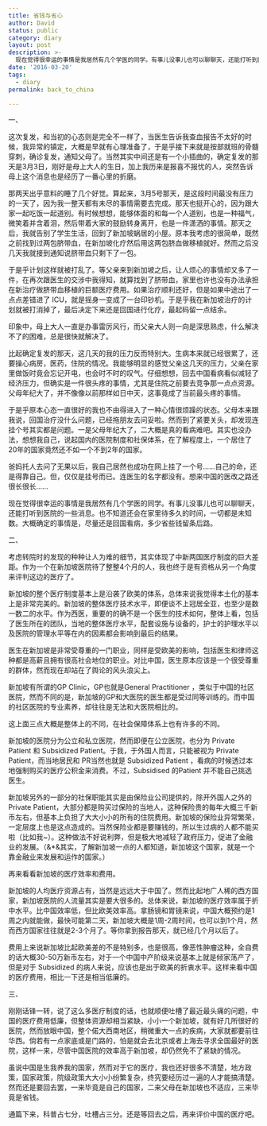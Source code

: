 ```yaml
---
title: 省钱与省心
author: David
status: public
category: diary
layout: post
description: >-
  现在觉得很幸运的事情是我居然有几个学医的同学。有事儿没事儿也可以聊聊天，还能打听到医院的一些消息。也不知道还会在家里待多久的时间，一切都是未知数。大概确定的事情是，尽量还是回国看病，多少省些钱留条后路。
date: '2016-03-20'
tags:
  - diary
permalink: back_to_china

---
```


一、

这次复发，和当初的心态则是完全不一样了，当医生告诉我查血报告不太好的时候，我异常的镇定，大概是早就有心理准备了，于是乎接下来就是按部就班的骨髓穿刺，确诊复发，通知父母了。当然其实中间还是有一个小插曲的，确定复发的那天是3月3日，刚好是母上大人的生日，加上我历来是报喜不报忧的人，突然告诉母上这个消息也是经历了一番心里的折磨。

那两天出乎意料的睡了几个好觉。算起来，3月5号那天，是这段时间最没有压力的一天了，因为我一整天都有未尽的事情需要去完成。那天也挺开心的，因为跟大家一起吃饭一起道别。有时候想想，能够体面的和每一个人道别，也是一种福气，微笑着并含着泪，然后带着大家的鼓励转身离开，也是一件潇洒的事情。那天之后，我就告别了学生生活，回到了新加坡蜗居的小屋。原本我考虑的很简单，既然之前找到过两包脐带血，在新加坡化疗然后用这两包脐血做移植就好。然而之后没几天我就接到通知说脐带血只剩下了一包。

于是乎计划这样就被打乱了。等父亲来到新加坡之后，让人烦心的事情却又多了一件，在再次跟医生的交涉中我得知，就算找到了脐带血，家里也许也没有办法承担在新治疗做脐带血移植的巨额医疗费用。如果治疗顺利还好，但是如果中途出了一点点差错进了 ICU，就是摇身一变成了一台印钞机。于是乎我在新加坡治疗的计划就被打消掉了，最后决定下来还是回国进行化疗，最起码留一点结余。

印象中，母上大人一直是办事雷厉风行，而父亲大人则一向是深思熟虑，什么解决不了的困难，总是很快就解决了。

比起确定复发的那天，这几天的我的压力反而特别大。生病本来就已经很累了，还要操心病房，医药，住院的情况。我能够明显的感觉父亲这几天的压力，父亲在家里做饭时竟会忘记开电，也会时不时的叹气。仔细想想，回去中国看病看似减轻了经济压力，但确实是一件很头疼的事情，尤其是住院之前要去竞争那一点点资源。父母年纪大了，并不像像以前那样如日中天，这事竟成了当前最头疼的事情。

于是乎原本心态一直很好的我也不由得进入了一种心情很烦躁的状态。父母本来跟我说，回国治疗没什么问题，已经拖朋友去问妥啦。然而到了紧要关头，却发现连挂个号其实都是问题。一是父母年纪大了，二大概是真的看病难吧。其实也没办法，想想我自己，说起国内的医院制度和社保体系，在了解程度上，一个居住了20年的国家竟然还不如一个不到2年的国家。

爸妈托人去问了无果以后，我自己居然也成功在网上挂了一个号……自己的命，还是得靠自己。但，仅仅是挂号而已。连医生的名字都没有。想来中国的医改之路还很长很长……

现在觉得很幸运的事情是我居然有几个学医的同学。有事儿没事儿也可以聊聊天，还能打听到医院的一些消息。也不知道还会在家里待多久的时间，一切都是未知数。大概确定的事情是，尽量还是回国看病，多少省些钱留条后路。

二、

考虑转院时的发现的种种让人为难的细节，其实体现了中新两国医疗制度的巨大差距。作为一个在新加坡医院待了整整4个月的人，我也终于是有资格从另一个角度来评判这边的医疗了。

新加坡的整个医疗制度基本上是沿袭了欧美的体系，总体来说我觉得本土化的基本上是非常完美的。新加坡的整体医疗技术水平，即便谈不上冠居全亚，也至少是数一数二的水平。作为西医，重要的的确不是一个医生的技术如何，整体上看，包括了医生所在的团队，当地的整体医疗水平，配套设施与设备的，护士的护理水平以及医院的管理水平等在内的因素都会影响到最后的结果。

医生在新加坡是非常受尊重的一门职业，同样是受欧美的影响，包括医生和律师这种都是高薪且拥有很高社会地位的职业。对比中国，医生原本应该是一个很受尊重的群体，然而现在却站在了舆论的风头浪尖上。

新加坡有所谓的GP Clinic，GP也就是General Practitioner ，类似于中国的社区医院，然而不同的是，新加坡的GP和大医院的医生都是受过同等训练的。而中国的社区医院的专业素养，却往往是无法和大医院相比的。

这上面三点大概是整体上的不同，在社会保障体系上也有许多的不同。

新加坡的医院分为公立和私立医院，然而即便在公立医院，也分为 Private Patient 和 Subsidized Patient。于我，于外国人而言，只能被视为 Private Patient，而当地居民和 PR当然也就是 Subsidized Patient ，看病的时候透过本地强制购买的医疗公积金来消费。不过，Subsidised 的Patient 并不能自己挑选医生。

新加坡另外的一部分的社保职能其实是由保险业公司提供的，除开外国人之外的 Private Patient，大部分都是购买过保险的当地人，这种保险贵的每年大概三千新币左右，但基本上负担了大大小小的所有的住院费用。新加坡的保险业异常繁荣，一定层度上也是这点造成的。当然保险业都是要赚钱的，所以生过病的人都不能买啦（比如我~）。这种做法不好说利弊，但是极大地减轻了政府压力，促进了金融业的发展。（&*&其实，了解新加坡一点的人都知道，新加坡这个国家，就是一个靠金融业来发展和运作的国家。）

再来看看新加坡的医疗效率和费用。

新加坡的人均医疗资源占有，当然是远远大于中国了。然而比起地广人稀的西方国家，新加坡医院的人流量其实是要大很多的。总体来说，新加坡的医疗效率属于折中水平。比中国效率低，但比欧美效率高。拿肠镜和胃镜来说，中国大概预约是1周之内就能做，最快可能第二天，新加坡大概是1周-2周时间，也可以到1个月，然而西方国家往往就是2-3个月了。等你拿到报告那天，就已经几个月以后了。

费用上来说新加坡比起欧美差的不是特别多，也是很高，像恶性肿瘤这种，全自费的话大概30-50万新币左右，对于一个中国中产阶级来说基本上就是倾家荡产了，但是对于 Subsidized 的病人来说，应该也是出于欧美的折衷水平。这样来看中国的医疗费用，相比一下还是相当低廉的。

三、

刚刚话锋一转，说了这么多医疗制度的话，也就顺便吐槽了最近最头痛的问题，中国的医疗费用低廉，但整体资源却相当紧缺，小小一个新加坡，就有好几所很好的医院，然而放眼中国，整个偌大西南地区，稍微重大一点的疾病，大家就都要前往华西。倘若有一点家底或是门路的，怕是就会去北京或者上海去寻求全国最好的医院，这样一来，尽管中国医院的效率高于新加坡，却仍然免不了紧缺的情况。

虽说中国是生我养我的国家，然而对于它的医疗，我也还好很多不清楚，地方政策，国家政策，院级政策大大小小纷繁复杂，终究要经历过一遍的人才能搞清楚。然而还是要回去罢，一来毕竟是自己的国家，二来父母在新加坡也不适应，三来毕竟是省钱。

通篇下来，科普占七分，吐槽占三分。还是等回去之后，再来评价中国的医疗吧。

